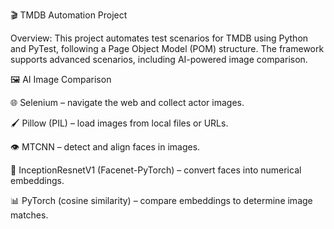 🎬 TMDB Automation Project

Overview:
This project automates test scenarios for TMDB using Python and PyTest, following a Page Object Model (POM) structure. 
The framework supports advanced scenarios, including AI-powered image comparison.

🖼️ AI Image Comparison

🌐 Selenium – navigate the web and collect actor images.

🖌️ Pillow (PIL) – load images from local files or URLs.

👁️ MTCNN – detect and align faces in images.

🤖 InceptionResnetV1 (Facenet-PyTorch) – convert faces into numerical embeddings.

📊 PyTorch (cosine similarity) – compare embeddings to determine image matches.

